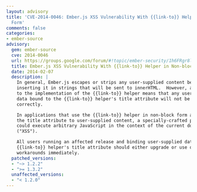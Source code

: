 ```yaml
---
layout: advisory
title: 'CVE-2014-0046: Ember.js XSS Vulnerability With {{link-to}} Helper in Non-block
  Form'
comments: false
categories:
- ember-source
advisory:
  gem: ember-source
  cve: 2014-0046
  url: https://groups.google.com/forum/#!topic/ember-security/1h6FRgr8lXQ
  title: Ember.js XSS Vulnerability With {{link-to}} Helper in Non-block Form
  date: 2014-02-07
  description: |
    In general, Ember.js escapes or strips any user-supplied content before
    inserting it in strings that will be sent to innerHTML.  However, a change made
    to the implementation of the {{link-to}} helper means that any user-supplied
    data bound to the {{link-to}} helper's title attribute will not be escaped
    correctly.

    In applications that use the {{link-to}} helper in non-block form and bind
    the title attribute to user-supplied content, a specially-crafted payload
    could execute arbitrary JavaScript in the context of the current domain
    ("XSS").

    All users running an affected release and binding user-supplied data to the
    {{link-to}} helper's title attribute should either upgrade or use one of the
    workarounds immediately.
  patched_versions:
  - "~> 1.2.2"
  - ">= 1.3.2"
  unaffected_versions:
  - "< 1.2.0"
---
```

